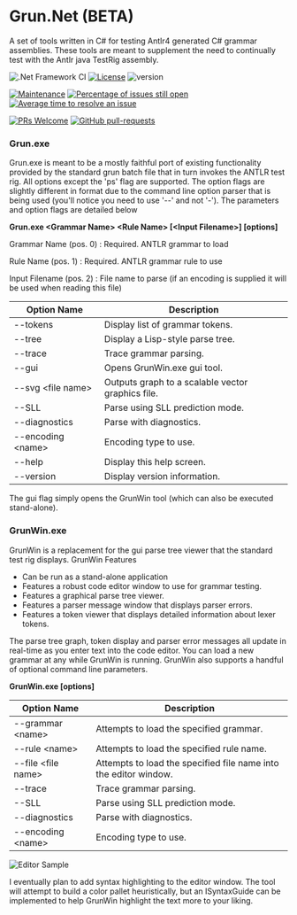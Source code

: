 # Grun.Net (BETA)

A set of tools written in C# for testing Antlr4 generated C# grammar assemblies. 
These tools are meant to supplement the need to continually test with the Antlr java TestRig assembly.

![.Net Framework CI](https://github.com/wiredwiz/Grun.Net/workflows/.Net%20Framework%20CI/badge.svg)
[![License](https://img.shields.io/badge/license-BSD-blue.svg)](https://raw.githubusercontent.com/antlr/antlr4/master/LICENSE.txt)
![version](https://img.shields.io/badge/version-1.0.20073-blue)
<!---
[![GitHub release](https://img.shields.io/github/release/wiredwiz/Grun.Net.svg)](https://github.com/wiredwiz/Grun.Net/releases/)
--->

[![Maintenance](https://img.shields.io/badge/Maintained%3F-yes-green.svg)](https://GitHub.com/wiredwiz/Grun.Net/graphs/commit-activity)
[![Percentage of issues still open](http://isitmaintained.com/badge/open/wiredwiz/Grun.Net.svg)](http://isitmaintained.com/project/wiredwiz/Grun.Net "Percentage of issues still open")
[![Average time to resolve an issue](http://isitmaintained.com/badge/resolution/wiredwiz/Grun.Net.svg)](http://isitmaintained.com/project/wiredwiz/Grun.Net "Average time to resolve an issue")

[![PRs Welcome](https://img.shields.io/badge/PRs-welcome-brightgreen.svg?style=flat-square)](http://makeapullrequest.com)
[![GitHub pull-requests](https://img.shields.io/github/issues-pr/wiredwiz/Grun.Net.svg)](https://GitHub.com/wiredwiz/Grun.Net/pulls/)

### Grun.exe

Grun.exe is meant to be a mostly faithful port of existing functionality provided by the standard
grun batch file that in turn invokes the ANTLR test rig.  All options except the 'ps' flag are
supported. The option flags are slightly different in format due to the command line option
parser that is being used (you'll notice you need to use '--' and not '-').  The parameters and option flags are detailed below

**Grun.exe \<Grammar Name> \<Rule Name> [\<Input Filename>] [options]**

  Grammar Name (pos. 0)
   : Required. ANTLR grammar to load  

  Rule Name (pos. 1)
   : Required. ANTLR grammar rule to use  

  Input Filename (pos. 2)
   : File name to parse (if an encoding is supplied it will be used when reading this file)

  | Option Name       | Description  |
  |---                |---       |
  |--tokens           |         Display list of grammar tokens. |  
  |--tree             |         Display a Lisp-style parse tree.|
  |--trace            |         Trace grammar parsing.          |
  |--gui              |         Opens GrunWin.exe gui tool.     |
  |--svg \<file name> |         Outputs graph to a scalable vector graphics file.|
  |--SLL              |         Parse using SLL prediction mode.|
  |--diagnostics      |         Parse with diagnostics.         |
  |--encoding \<name> |         Encoding type to use.           |
  |--help             |         Display this help screen.       |
  |--version          |         Display version information.    |

The gui flag simply opens the GrunWin tool (which can also be executed stand-alone).  

### GrunWin.exe
GrunWin is a replacement for the gui parse tree viewer that the standard test rig displays.
GrunWin Features
- Can be run as a stand-alone application
- Features a robust code editor window to use for grammar testing.
- Features a graphical parse tree viewer.
- Features a parser message window that displays parser errors.
- Features a token viewer that displays detailed information about lexer tokens.

The parse tree graph, token display and parser error messages all update in real-time
as you enter text into the code editor.  You can load a new grammar at any while GrunWin
is running.  GrunWin also supports a handful of optional command line parameters.

**GrunWin.exe [options]**

  | Option Name       | Description  |
  |---                |---       |
  |--grammar \<name>  |         Attempts to load the specified grammar.   |
  |--rule \<name>     |         Attempts to load the specified rule name. |  
  |--file \<file name>|         Attempts to load the specified file name into the editor window.|
  |--trace            |         Trace grammar parsing.          |
  |--SLL              |         Parse using SLL prediction mode.|
  |--diagnostics      |         Parse with diagnostics.         |
  |--encoding \<name> |         Encoding type to use.           |

![Editor Sample](https://github.com/wiredwiz/Grun.Net/blob/assets/Assets/GrunWinExample.GIF?raw=true)

I eventually plan to add syntax highlighting to the editor window.  The tool will attempt
to build a color pallet heuristically, but an ISyntaxGuide can be implemented to help
GrunWin highlight the text more to your liking.
